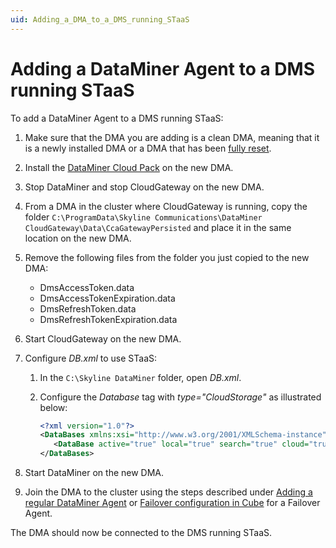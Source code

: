 ```yaml
---
uid: Adding_a_DMA_to_a_DMS_running_STaaS
---
```


# Adding a DataMiner Agent to a DMS running STaaS

To add a DataMiner Agent to a DMS running STaaS:

1. Make sure that the DMA you are adding is a clean DMA, meaning that it is a newly installed DMA or a DMA that has been [fully reset](xref:Factory_reset_tool).

1. Install the [DataMiner Cloud Pack](xref:DataMiner_Cloud_Pack) on the new DMA.

1. Stop DataMiner and stop CloudGateway on the new DMA.

1. From a DMA in the cluster where CloudGateway is running, copy the folder `C:\ProgramData\Skyline Communications\DataMiner CloudGateway\Data\CcaGatewayPersisted` and place it in the same location on the new DMA.

1. Remove the following files from the folder you just copied to the new DMA:

   - DmsAccessToken.data
   - DmsAccessTokenExpiration.data
   - DmsRefreshToken.data
   - DmsRefreshTokenExpiration.data

1. Start CloudGateway on the new DMA.

1. Configure *DB.xml* to use STaaS:

   1. In the `C:\Skyline DataMiner` folder, open *DB.xml*.

   1. Configure the *Database* tag with *type="CloudStorage"* as illustrated below:

      ```xml
      <?xml version="1.0"?>
      <DataBases xmlns:xsi="http://www.w3.org/2001/XMLSchema-instance" xmlns:xsd="http://www.w3.org/2001/XMLSchema" xmlns="http://www.skyline.be/config/db">
         <DataBase active="true" local="true" search="true" cloud="true" type="CloudStorage"/>
      </DataBases>
      ```

1. Start DataMiner on the new DMA.

1. Join the DMA to the cluster using the steps described under [Adding a regular DataMiner Agent](xref:Adding_a_regular_DataMiner_Agent) or [Failover configuration in Cube](xref:Failover_configuration_in_Cube) for a Failover Agent.

The DMA should now be connected to the DMS running STaaS.
